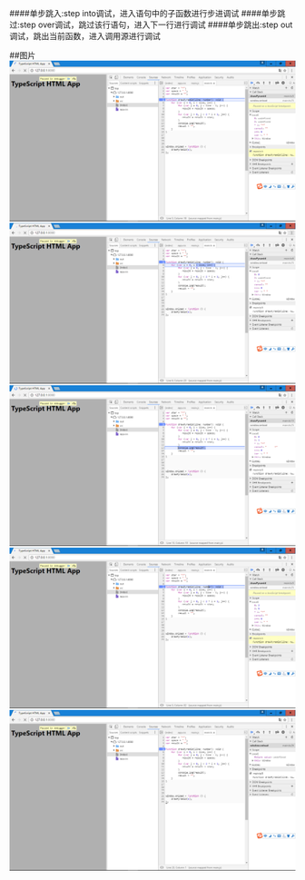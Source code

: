 ####单步跳入:step into调试，进入语句中的子函数进行步进调试
####单步跳过:step over调试，跳过该行语句，进入下一行进行调试
####单步跳出:step out调试，跳出当前函数，进入调用源进行调试


##图片
![](https://github.com/GuardLDW/HelloWorld/blob/master/image/scream1.png)
![](https://github.com/GuardLDW/HelloWorld/blob/master/image/scream2.png)
![](https://github.com/GuardLDW/HelloWorld/blob/master/image/scream3.png)
![](https://github.com/GuardLDW/HelloWorld/blob/master/image/scream4.png)
![](https://github.com/GuardLDW/HelloWorld/blob/master/image/scream5.png)
